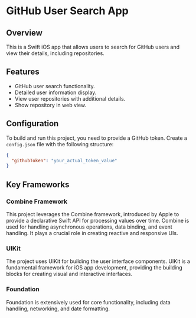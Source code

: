 # GitHub User Search App

## Overview

This is a Swift iOS app that allows users to search for GitHub users and view their details, including repositories.

## Features

- GitHub user search functionality.
- Detailed user information display.
- View user repositories with additional details.
- Show repository in web view.

## Configuration

To build and run this project, you need to provide a GitHub token. Create a `config.json` file with the following structure:

```json
{
  "githubToken": "your_actual_token_value"
}
```

## Key Frameworks

### Combine Framework

This project leverages the Combine framework, introduced by Apple to provide a declarative Swift API for processing values over time. Combine is used for handling asynchronous operations, data binding, and event handling. It plays a crucial role in creating reactive and responsive UIs.

### UIKit

The project uses UIKit for building the user interface components. UIKit is a fundamental framework for iOS app development, providing the building blocks for creating visual and interactive interfaces.

### Foundation

Foundation is extensively used for core functionality, including data handling, networking, and date formatting.

